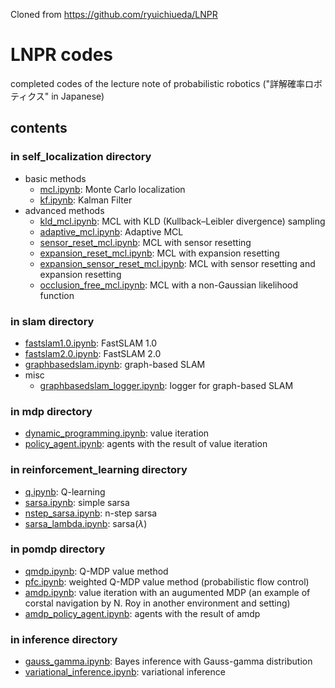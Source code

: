 Cloned from https://github.com/ryuichiueda/LNPR
# LNPR codes
completed codes of the lecture note of probabilistic robotics ("詳解確率ロボティクス" in Japanese)

## contents

### in self_localization directory

* basic methods
    * [mcl.ipynb](https://github.com/ryuichiueda/LNPR/blob/master/self_localization/mcl.ipynb): Monte Carlo localization 
    * [kf.ipynb](https://github.com/ryuichiueda/LNPR/blob/master/self_localization/kf.ipynb): Kalman Filter
* advanced methods
    * [kld_mcl.ipynb](https://github.com/ryuichiueda/LNPR/blob/master/self_localization/kld_mcl.ipynb): MCL with KLD (Kullback–Leibler divergence) sampling
    * [adaptive_mcl.ipynb](https://github.com/ryuichiueda/LNPR/blob/master/self_localization/adaptive_mcl.ipynb): Adaptive MCL
    * [sensor_reset_mcl.ipynb](https://github.com/ryuichiueda/LNPR/blob/master/self_localization/sensor_reset_mcl.ipynb): MCL with sensor resetting
    * [expansion_reset_mcl.ipynb](https://github.com/ryuichiueda/LNPR/blob/master/self_localization/expansion_reset_mcl.ipynb): MCL with expansion resetting
    * [expansion_sensor_reset_mcl.ipynb](https://github.com/ryuichiueda/LNPR/blob/master/self_localization/expansion_sensor_reset_mcl.ipynb): MCL with sensor resetting and expansion resetting
    * [occlusion_free_mcl.ipynb](https://github.com/ryuichiueda/LNPR/blob/master/self_localization/occlusion_free_mcl.ipynb): MCL with a non-Gaussian likelihood function

### in slam directory

* [fastslam1.0.ipynb](https://github.com/ryuichiueda/LNPR/blob/master/slam/fastslam1.0.ipynb): FastSLAM 1.0
* [fastslam2.0.ipynb](https://github.com/ryuichiueda/LNPR/blob/master/slam/fastslam2.0.ipynb): FastSLAM 2.0
* [graphbasedslam.ipynb](https://github.com/ryuichiueda/LNPR/blob/master/slam/graphbasedslam.ipynb): graph-based SLAM
* misc
    * [graphbasedslam_logger.ipynb](https://github.com/ryuichiueda/LNPR/blob/master/slam/graphbasedslam_logger.ipynb): logger for graph-based SLAM


### in mdp directory

* [dynamic_programming.ipynb](https://github.com/ryuichiueda/LNPR/blob/master/mdp/dynamic_programming.ipynb): value iteration
* [policy_agent.ipynb](https://github.com/ryuichiueda/LNPR/blob/master/mdp/policy_agent.ipynb): agents with the result of value iteration

### in reinforcement_learning directory

* [q.ipynb](https://github.com/ryuichiueda/LNPR/blob/master/reinforcement_learning/q.ipynb): Q-learning
* [sarsa.ipynb](https://github.com/ryuichiueda/LNPR/blob/master/reinforcement_learning/sarsa.ipynb): simple sarsa
* [nstep_sarsa.ipynb](https://github.com/ryuichiueda/LNPR/blob/master/reinforcement_learning/nstep_sarsa.ipynb): n-step sarsa
* [sarsa_lambda.ipynb](https://github.com/ryuichiueda/LNPR/blob/master/reinforcement_learning/sarsa_lambda.ipynb): sarsa($\lambda$)

### in pomdp directory

* [qmdp.ipynb](https://github.com/ryuichiueda/LNPR/blob/master/pomdp/qmdp.ipynb): Q-MDP value method
* [pfc.ipynb](https://github.com/ryuichiueda/LNPR/blob/master/pomdp/pfc.ipynb): weighted Q-MDP value method (probabilistic flow control)
* [amdp.ipynb](https://github.com/ryuichiueda/LNPR/blob/master/pomdp/amdp.ipynb): value iteration with an augumented MDP (an example of corstal navigation by N. Roy in another environment and setting)
* [amdp_policy_agent.ipynb](https://github.com/ryuichiueda/LNPR/blob/master/pomdp/amdp_policy_agent.ipynb): agents with the result of amdp

### in inference directory

* [gauss_gamma.ipynb](https://github.com/ryuichiueda/LNPR/blob/master/inference/gauss_gamma.ipynb): Bayes inference with Gauss-gamma distribution
* [variational_inference.ipynb](https://github.com/ryuichiueda/LNPR/blob/master/inference/variational_inference.ipynb): variational inference
